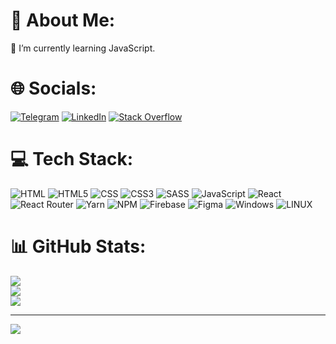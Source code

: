 # 💫 About Me:
🌱 I’m currently learning JavaScript.


# 🌐 Socials:
[![Telegram](https://img.shields.io/badge/Telegram-2CA5E0?&logo=telegram&logoColor=white)](https://t.me/kabandis97)
[![LinkedIn](https://img.shields.io/badge/LinkedIn-%230077B5.svg?logo=linkedin&logoColor=white)](https://linkedin.com/in/taras-lysenko-134665197/) 
[![Stack Overflow](https://aleen42.github.io/badges/src/stackoverflow.svg)](https://stackoverflow.com/users/21439999) 

# 💻 Tech Stack:
![HTML](https://img.shields.io/badge/HTML-239120?style=for-the-badge&logo=html5&logoColor=white)
![HTML5](https://img.shields.io/badge/HTML5-E34F26?style=for-the-badge&logo=html5&logoColor=white&color=e0542d)
![CSS](https://img.shields.io/badge/CSS-239120?&style=for-the-badge&logo=css3&logoColor=white)
![CSS3](https://img.shields.io/badge/CSS3-1572B6?style=for-the-badge&logo=css3&logoColor=white)
![SASS](https://img.shields.io/badge/SASS-hotpink.svg?style=for-the-badge&logo=SASS&logoColor=white&color=e35fa1)
![JavaScript](https://img.shields.io/badge/JavaScript-323330?style=for-the-badge&logo=javascript&logoColor=F7DF1E&color=3e403c)
![React](https://img.shields.io/badge/react-%2320232a.svg?style=for-the-badge&logo=react&logoColor=%2361DAFB&color=351978) 
![React Router](https://img.shields.io/badge/React_Router-CA4245?style=for-the-badge&logo=react-router&logoColor=white)
![Yarn](https://img.shields.io/badge/yarn-%232C8EBB.svg?style=for-the-badge&logo=yarn&logoColor=white)
![NPM](https://img.shields.io/badge/NPM-%23000000.svg?style=for-the-badge&logo=npm&logoColor=white&color=CC0000)
![Firebase](https://img.shields.io/badge/firebase-%23039BE5.svg?style=for-the-badge&logo=firebase)
![Figma](https://img.shields.io/badge/figma-%23F24E1E.svg?style=for-the-badge&logo=figma&logoColor=white)
![Windows](https://img.shields.io/badge/Windows-0078D6?style=for-the-badge&logo=windows&logoColor=white)
![LINUX](https://img.shields.io/badge/Ubuntu-E95420?style=for-the-badge&logo=ubuntu&logoColor=white)
# 📊 GitHub Stats:
![](https://github-readme-stats.vercel.app/api?username=Kabandis&theme=onedark&hide_border=false&include_all_commits=true&count_private=true)<br/>
![](https://github-readme-streak-stats.herokuapp.com/?user=Kabandis&theme=onedark&hide_border=true)<br/>
![](https://github-readme-stats.vercel.app/api/top-langs/?username=Kabandis&theme=onedark&hide_border=true&include_all_commits=true&count_private=true&layout=compact)

---
[![](https://visitcount.itsvg.in/api?id=Kabandis&icon=5&color=6)](https://visitcount.itsvg.in)

<!-- Proudly created with GPRM ( https://gprm.itsvg.in ) -->
